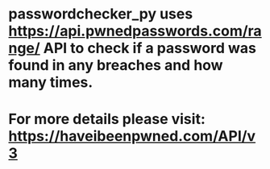 # passwordchecker_py uses https://api.pwnedpasswords.com/range/ API to check if a password was found in any breaches and how many times.

# For more details please visit: https://haveibeenpwned.com/API/v3 
